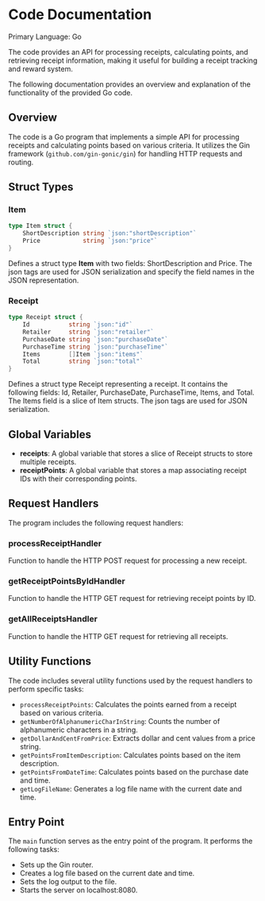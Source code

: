 # Code Documentation

Primary Language: Go

The code provides an API for processing receipts, calculating points, and retrieving receipt information, making it useful for building a receipt tracking and reward system.

The following documentation provides an overview and explanation of the functionality of the provided Go code.

## Overview

The code is a Go program that implements a simple API for processing receipts and calculating points based on various criteria. It utilizes the Gin framework (`github.com/gin-gonic/gin`) for handling HTTP requests and routing.

## Struct Types

### Item

```go
type Item struct {
    ShortDescription string `json:"shortDescription"`
    Price            string `json:"price"`
}
```

Defines a struct type **Item** with two fields: ShortDescription and Price. The json tags are used for JSON serialization and specify the field names in the JSON representation.

### Receipt

```go
type Receipt struct {
    Id           string `json:"id"`
    Retailer     string `json:"retailer"`
    PurchaseDate string `json:"purchaseDate"`
    PurchaseTime string `json:"purchaseTime"`
    Items        []Item `json:"items"`
    Total        string `json:"total"`
}
```

Defines a struct type Receipt representing a receipt. It contains the following fields: Id, Retailer, PurchaseDate, PurchaseTime, Items, and Total. The Items field is a slice of Item structs. The json tags are used for JSON serialization.

## Global Variables

* **receipts**: A global variable that stores a slice of Receipt structs to store multiple receipts.
* **receiptPoints**: A global variable that stores a map associating receipt IDs with their corresponding points.

## Request Handlers
The program includes the following request handlers:

### processReceiptHandler
Function to handle the HTTP POST request for processing a new receipt.

### getReceiptPointsByIdHandler
Function to handle the HTTP GET request for retrieving receipt points by ID.

### getAllReceiptsHandler
Function to handle the HTTP GET request for retrieving all receipts.

## Utility Functions
The code includes several utility functions used by the request handlers to perform specific tasks:

* ```processReceiptPoints```: Calculates the points earned from a receipt based on various criteria.
* ```getNumberOfAlphanumericCharInString```: Counts the number of alphanumeric characters in a string.
* ```getDollarAndCentFromPrice```: Extracts dollar and cent values from a price string.
* ```getPointsFromItemDescription```: Calculates points based on the item description.
* ```getPointsFromDateTime```: Calculates points based on the purchase date and time.
* ```getLogFileName```: Generates a log file name with the current date and time.

## Entry Point
The ```main``` function serves as the entry point of the program. It performs the following tasks:

- Sets up the Gin router.
- Creates a log file based on the current date and time.
- Sets the log output to the file.
- Starts the server on localhost:8080.